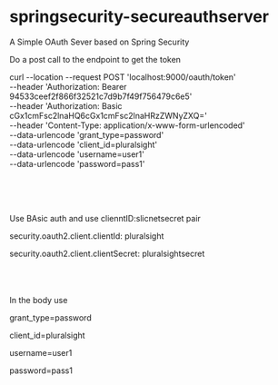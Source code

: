 # springsecurity-secureauthserver
A Simple OAuth Sever based on Spring Security


Do a post call to the endpoint to get the token


curl --location --request POST 'localhost:9000/oauth/token' \
--header 'Authorization: Bearer 94533ceef2f866f32521c7d9b7f49f756479c6e5' \
--header 'Authorization: Basic cGx1cmFsc2lnaHQ6cGx1cmFsc2lnaHRzZWNyZXQ=' \
--header 'Content-Type: application/x-www-form-urlencoded' \
--data-urlencode 'grant_type=password' \
--data-urlencode 'client_id=pluralsight' \
--data-urlencode 'username=user1' \
--data-urlencode 'password=pass1'


<br/>

<br/>

<br/>



Use BAsic auth and use clienntID:slicnetsecret pair

security.oauth2.client.clientId: pluralsight

security.oauth2.client.clientSecret: pluralsightsecret


<br/>

<br/>

<br/>
In the body use 

grant_type=password

client_id=pluralsight

username=user1

password=pass1

